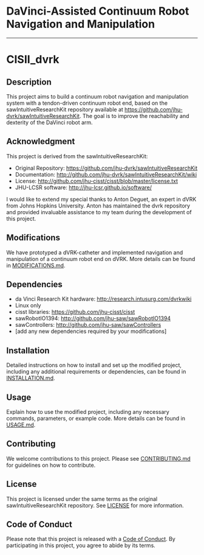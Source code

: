 # DaVinci-Assisted Continuum Robot Navigation and Manipulation
-----
# CISII_dvrk

## Description

This project aims to build a continuum robot navigation and manipulation system with a tendon-driven continuum robot end, based on the sawIntuitiveResearchKit repository available at https://github.com/jhu-dvrk/sawIntuitiveResearchKit. The goal is to improve the reachability and dexterity of the DaVinci robot arm.

## Acknowledgment

This project is derived from the sawIntuitiveResearchKit:

* Original Repository: https://github.com/jhu-dvrk/sawIntuitiveResearchKit
* Documentation: http://github.com/jhu-dvrk/sawIntuitiveResearchKit/wiki
* License: http://github.com/jhu-cisst/cisst/blob/master/license.txt
* JHU-LCSR software: http://jhu-lcsr.github.io/software/

I would like to extend my special thanks to Anton Deguet, an expert in dVRK from Johns Hopkins University. Anton has maintained the dvrk repository and provided invaluable assistance to my team during the development of this project.

## Modifications

We have prototyped a dVRK-catheter and implemented navigation and manipulation of a continuum robot end on dVRK. More details can be found in [MODIFICATIONS.md](MODIFICATIONS.md).

## Dependencies

* da Vinci Research Kit hardware: http://research.intusurg.com/dvrkwiki
* Linux only
* cisst libraries: https://github.com/jhu-cisst/cisst
* sawRobotIO1394: http://github.com/jhu-saw/sawRobotIO1394
* sawControllers: http://github.com/jhu-saw/sawControllers
* [add any new dependencies required by your modifications]

## Installation

Detailed instructions on how to install and set up the modified project, including any additional requirements or dependencies, can be found in [INSTALLATION.md](INSTALLATION.md).

## Usage

Explain how to use the modified project, including any necessary commands, parameters, or example code. More details can be found in [USAGE.md](USAGE.md).

## Contributing

We welcome contributions to this project. Please see [CONTRIBUTING.md](CONTRIBUTING.md) for guidelines on how to contribute.

## License

This project is licensed under the same terms as the original sawIntuitiveResearchKit repository. See [LICENSE](LICENSE) for more information.

## Code of Conduct

Please note that this project is released with a [Code of Conduct](CODE_OF_CONDUCT.md). By participating in this project, you agree to abide by its terms.
